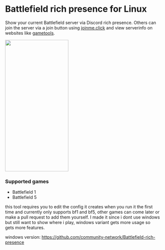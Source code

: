 # Battlefield rich presence for Linux
Show your current Battlefield server via Discord rich presence. Others can join the server via a join button using [joinme.click](https://joinme.click/) and view serverinfo on websites like [gametools](https://gametools.network/).

<img src="https://user-images.githubusercontent.com/22680656/179843558-a7c8424a-4ded-4f11-bb81-21a21509f6f6.png" data-canonical-src="https://user-images.githubusercontent.com/22680656/179843558-a7c8424a-4ded-4f11-bb81-21a21509f6f6.png" width="206" height="429" />

### Supported games
- Battlefield 1
- Battlefield 5

this tool requires you to edit the config it creates when you run it the first time and currently only supports bf1 and bf5, other games can come later or make a pull request to add them yourself.
I made it since i dont use windows but still want to show where i play, windows variant gets more usage so gets more features.

windows version: https://github.com/community-network/Battlefield-rich-presence
